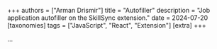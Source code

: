 +++
authors = ["Arman Drismir"]
title = "Autofiller"
description = "Job application autofiller on the SkillSync extension."
date = 2024-07-20
[taxonomies]
tags = ["JavaScript", "React", "Extension"]
[extra]
+++

...